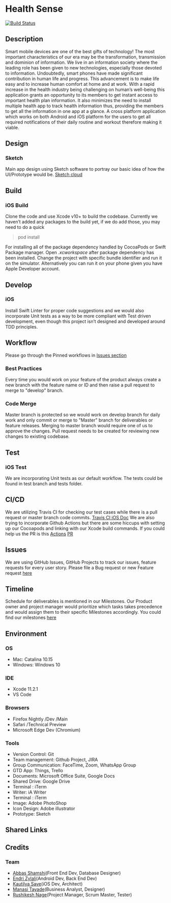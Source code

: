 # Health Sense

[![Build Status](https://travis-ci.com/SensehacK/capstone-team4.svg?branch=master)](https://travis-ci.com/SensehacK/capstone-team4)

## Description

Smart mobile devices are one of the best gifts of technology! The most important characteristics of our era may be the transformation, transmission and dominion of information. We live in an information society where the leading role has been given to new technologies, especially those devoted to information. Undoubtedly, smart phones have made significant contribution in human life and progress. This advancement is to make life easy and to increase human comfort at home and at work. With a rapid increase in the health industry being challenging on human’s well-being this application grants an opportunity to its members to get instant access to important health plan information. It also minimizes the need to install multiple health app to track health information thus, providing the members to get all the information in one app at a glance. A cross platform application which works on both Android and iOS platform for the users to get all required notifications of their daily routine and workout therefore making it viable.

## Design

### Sketch

Main app design using Sketch software to portray our basic idea of how the UI/Prototype would be. [Sketch cloud](https://sketch.cloud/s/4WR0Z/v/aMaGqp/)

## Build

### iOS Build

Clone the code and use Xcode v10+ to build the codebase.
Currently we haven’t added any packages to the build yet, if we do add those, you may need to do a quick

> pod install

For installing all of the package dependency handled by CocoaPods or Swift Package manager.
Open _.xcworkspace_ after package dependency has been installed.
Change the project with specific bundle identifier and run it on the simulator.
Alternatively you can run it on your phone given you have Apple Developer account.

## Develop

### iOS

Install Swift Linter for proper code suggestions and we would also incorporate Unit tests as a way to be more compliant with Test driven development, even though this project isn’t designed and developed around TDD principles.

## Workflow

Please go through the Pinned workflows in [Issues section](https://github.com/SensehacK/capstone-team4/issues?q=is%3Aissue+label%3A%C2%AF%5C_%5B%E3%83%84%5D_%2F%C2%AF)

### Best Practices

Every time you would work on your feature of the product always create a new branch with the feature name or ID and then raise a pull request to merge to "develop" branch.

### Code Merge

Master branch is protected so we would work on develop branch for daily work and only commit or merge to "Master" branch for deliverables or feature releases.
Merging to master branch would require one of us to approve the changes.
Pull request needs to be created for reviewing new changes to existing codebase.

## Test

### iOS Test

We are incorporating Unit tests as our default workflow.
The tests could be found in test branch and tests folder.

## CI/CD

We are utilizing Travis CI for checking our test cases while there is a pull request or master branch code commits.
[Travis CI iOS Doc](https://docs.travis-ci.com/user/languages/objective-c/#objective-c-vs-swift)
We are also trying to incorporate Github Actions but there are some hiccups with setting up our Cocoapods and linking with our Xcode build commands. If you could help us the PR is this [Actions](https://github.com/SensehacK/capstone-team4/actions?query=workflow%3ASwift)
[PR](https://github.com/SensehacK/capstone-team4/pull/19)

## Issues

We are using GitHub Issues, GitHub Projects to track our issues, feature requests for every user story.
Please file a Bug request or new Feature request [here](https://github.com/SensehacK/capstone-team4/issues)

## Timeline

Schedule for deliverables is mentioned in our Milestones. Our Product owner and project manager would prioritize which tasks takes precedence and would assign them to their specific Milestones accordingly.
You could find our milestones [here](https://github.com/SensehacK/capstone-team4/milestones)

## Environment

### OS

- Mac: Catalina 10.15
- Windows: Windows 10

### IDE

- Xcode 11.2.1
- VS Code

### Browsers

- Firefox Nightly /Dev /Main
- Safari /Technical Preview
- Microsoft Edge Dev (Chromium)

### Tools

- Version Control: Git
- Team management: Github Project, JIRA
- Group Communication: FaceTime, Zoom, WhatsApp Group
- GTD App: Things, Trello
- Documents: Microsoft Office Suite, Google Docs
- Shared Drive: Google Drive
- Terminal : iTerm
- Writer: iA Writer
- Terminal : iTerm
- Image: Adobe PhotoShop
- Icon Design: Adobe illustrator
- Prototype: Sketch

## Shared Links

## Credits

### Team

- [Abbas Shamshi](https://www.linkedin.com/in/abbas-shamshi/)(Front End Dev, Database Designer)
- [Endri Zylali](https://www.linkedin.com/in/endri-zylali/)(Android Dev, Back End Dev)
- [Kautilya Save](https://www.linkedin.com/in/kautilyasave/)(iOS Dev, Architect)
- [Manasi Tayade](https://www.linkedin.com/in/manasitayade5/)(Business Analyst, Designer)
- [Rushikesh Nage](https://www.linkedin.com/in/rushikesh-nage06/)(Project Manager, Scrum Master, Tester)
